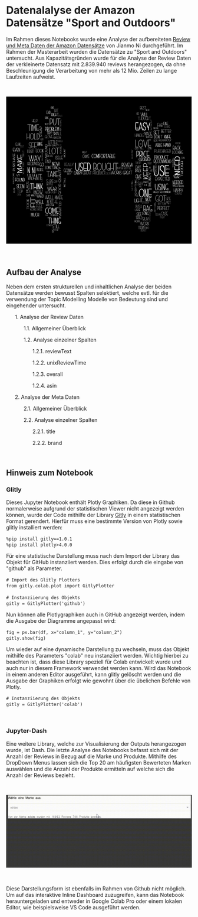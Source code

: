 # Datenalalyse der Amazon Datensätze "Sport and Outdoors"

Im Rahmen dieses Notebooks wurde eine Analyse der aufbereiteten [Review und Meta Daten der Amazon Datensätze](https://nijianmo.github.io/amazon/index.html) von Jianmo Ni durchgeführt. Im Rahmen der Masterarbeit wurden die Datensätze zu "Sport and Outdoors" untersucht. Aus Kapazitätsgründen wurde für die Analyse der Review Daten der verkleinerte Datensatz mit 2.839.940 reviews herangezogen, da ohne Beschleunigung die Verarbeitung von mehr als 12 Mio. Zeilen zu lange Laufzeiten aufweist.

<Br>
<p align="center">
  <img width="800" height="400" src="wordcloud.png">
</p>
<Br>


## Aufbau der Analyse

Neben dem ersten strukturellen und inhaltlichen Analyse der beiden Datensätze werden bewusst Spalten selektiert, welche evtl. für die verwendung der Topic Modelling Modelle von Bedeutung sind und eingehender untersucht.

<ul>1. Analyse der Review Daten</ul>
    <ul>
     <ul>1.1. Allgemeiner Überblick</ul>
     <ul>1.2. Analyse einzelner Spalten</ul>
        <ul>
         <ul>1.2.1. reviewText</ul>
         <ul>1.2.2. unixReviewTime</ul>
         <ul>1.2.3. overall</ul>
         <ul>1.2.4. asin</ul>
        </ul>
    </ul>
<ul>2. Analyse der Meta Daten</ul>
    <ul>
     <ul>2.1. Allgemeiner Überblick</ul>
     <ul>2.2. Analyse einzelner Spalten</ul>
        <ul>
         <ul>2.2.1. title</ul>
         <ul>2.2.2. brand</ul>
        </ul>
     </ul>
</ul>

<Br>

## Hinweis zum Notebook
### Glitly

Dieses Jupyter Notebook enthält Plotly Graphiken. Da diese in Github normalerweise aufgrund der statistischen Viewer nicht angezeigt werden können, wurde der Code mithilfe der Library [Gitly](https://github.com/Tiagoeem/gitly) in einem statistischen Format gerendert. Hierfür muss eine bestimmte Version von Plotly sowie glitly installiert werden:

```
%pip install gitly==1.0.1
%pip install plotly>4.0.0
```
Für eine statistische Darstellung muss nach dem Import der Library das Objekt für GitHub instanziiert werden. Dies erfolgt durch die eingabe von "github" als Parameter.

```
# Import des Glitly Plotters
from gitly.colab.plot import GitlyPlotter

# Instanziierung des Objekts
gitly = GitlyPlotter('github')
```

Nun können alle Plotlygraphiken auch in GitHub angezeigt werden, indem die Ausgabe der Diagramme angepasst wird:

```
fig = px.bar(df, x="column_1", y="column_2")
gitly.show(fig)
```

Um wieder auf eine dynamische Darstellung zu wechseln, muss das Objekt mithilfe des Parameters "colab" neu instanziiert werden. Wichtig hierbei zu beachten ist, dass diese Library speziell für Colab entwickelt wurde und auch nur in diesem Framework verwendet werden kann. Wird das Notebook in einem anderen Editor ausgeführt, kann glitly gelöscht werden und die Ausgabe der Graphiken erfolgt wie gewohnt über die übelichen Befehle von Plotly.

```
# Instanziierung des Objekts
gitly = GitlyPlotter('colab')
```

<Br>

### Jupyter-Dash

Eine weitere Library, welche zur Visualisierung der Outputs herangezogen wurde, ist Dash.
Die letzte Analyse des Notebooks befasst sich mit der Anzahl der Reviews in Bezug auf die Marke und Produkte. Mithilfe des DropDown Menus lassen sich die Top 20 am häufigsten Bewerteten Marken auswählen und die Anzahl der Produkte ermitteln auf welche sich die Anzahl der Reviews bezieht.

<Br>

![Dropdown](Dropdown_animation.gif)

<Br>


Diese Darstellungsform ist ebenfalls im Rahmen von Github nicht möglich. Um auf das interaktive Inline Dashboard zuzugreifen, kann das Notebook herauntergeladen und entweder in Google Colab Pro oder einem lokalen Editor, wie beispielsweise VS Code ausgeführt werden. 

